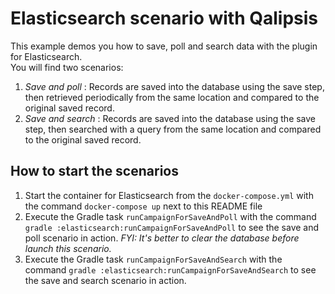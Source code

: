 # Elasticsearch scenario with Qalipsis

This example demos you how to save, poll and search data with the plugin for Elasticsearch. </br>
You will find two scenarios:
1. _Save and poll_ :  Records are saved into the database using the save step, then retrieved periodically from the same location and compared to the original saved record.
2. _Save and search_ : Records are saved into the database using the save step, then searched with a query from the same location and compared to the original saved record.

## How to start the scenarios
1. Start the container for Elasticsearch from the `docker-compose.yml` with the command `docker-compose up` next to this README file
2. Execute the Gradle task `runCampaignForSaveAndPoll` with the command `gradle :elasticsearch:runCampaignForSaveAndPoll` to see the save and poll scenario in action. _FYI: It's better to clear the database before launch this scenario._
3. Execute the Gradle task `runCampaignForSaveAndSearch` with the command `gradle :elasticsearch:runCampaignForSaveAndSearch` to see the save and search scenario in action.